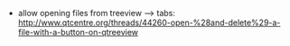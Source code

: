 - allow opening files from treeview --> tabs: http://www.qtcentre.org/threads/44260-open-%28and-delete%29-a-file-with-a-button-on-qtreeview

